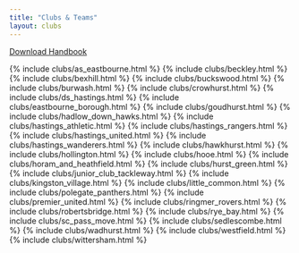 ```yaml
---
title: "Clubs & Teams"
layout: clubs
---
```


<p><a href="https://drive.google.com/file/d/1Lbqyu5Wij9lIGgkun2ps6UX5sr7Cxy3P/view?usp=sharing" class="button">Download Handbook</a></p>



{% include clubs/as_eastbourne.html %}
{% include clubs/beckley.html %}
{% include clubs/bexhill.html %}
{% include clubs/buckswood.html %}
{% include clubs/burwash.html %}
{% include clubs/crowhurst.html %}
{% include clubs/ds_hastings.html %}
{% include clubs/eastbourne_borough.html %}
{% include clubs/goudhurst.html %}
{% include clubs/hadlow_down_hawks.html %}
{% include clubs/hastings_athletic.html %}
{% include clubs/hastings_rangers.html %}
{% include clubs/hastings_united.html %}
{% include clubs/hastings_wanderers.html %}
{% include clubs/hawkhurst.html %}
{% include clubs/hollington.html %}
{% include clubs/hooe.html %}
{% include clubs/horam_and_heathfield.html %}
{% include clubs/hurst_green.html %}
{% include clubs/junior_club_tackleway.html %}
{% include clubs/kingston_village.html %}
{% include clubs/little_common.html %}
{% include clubs/polegate_panthers.html %}
{% include clubs/premier_united.html %}
{% include clubs/ringmer_rovers.html %}
{% include clubs/robertsbridge.html %}
{% include clubs/rye_bay.html %}
{% include clubs/sc_pass_move.html %}
{% include clubs/sedlescombe.html %}
{% include clubs/wadhurst.html %}
{% include clubs/westfield.html %}
{% include clubs/wittersham.html %}

